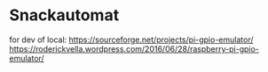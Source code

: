 # Snackautomat



for dev of local:
https://sourceforge.net/projects/pi-gpio-emulator/
https://roderickvella.wordpress.com/2016/06/28/raspberry-pi-gpio-emulator/
